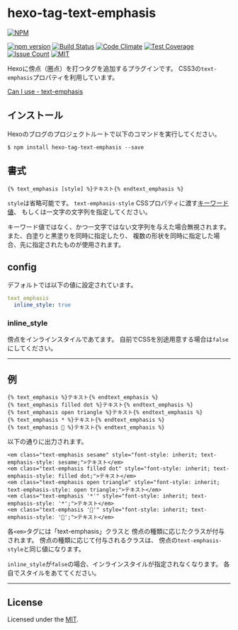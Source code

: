 # hexo-tag-text-emphasis

[![NPM](https://nodei.co/npm/hexo-tag-text-emphasis.png)](https://nodei.co/npm/hexo-tag-text-emphasis/)

[![npm version](https://badge.fury.io/js/hexo-tag-text-emphasis.svg)](https://badge.fury.io/js/hexo-tag-text-emphasis)
[![Build Status](https://travis-ci.org/satorf/hexo-tag-text-emphasis.svg?branch=master)](https://travis-ci.org/satorf/hexo-tag-text-emphasis)
[![Code Climate](https://codeclimate.com/github/satorf/hexo-tag-text-emphasis/badges/gpa.svg)](https://codeclimate.com/github/satorf/hexo-tag-text-emphasis)
[![Test Coverage](https://codeclimate.com/github/satorf/hexo-tag-text-emphasis/badges/coverage.svg)](https://codeclimate.com/github/satorf/hexo-tag-text-emphasis/coverage)
[![Issue Count](https://codeclimate.com/github/satorf/hexo-tag-text-emphasis/badges/issue_count.svg)](https://codeclimate.com/github/satorf/hexo-tag-text-emphasis)
[![MIT](https://img.shields.io/badge/license-MIT-blue.svg)](https://github.com/satorf/hexo-tag-text-emphasis/blob/master/LICENSE)

Hexoに傍点（圏点）を打つタグを追加するプラグインです。
CSS3の`text-emphasis`プロパティを利用しています。

[Can I use - text-emphasis](http://caniuse.com/#feat=text-emphasis)

## インストール

Hexoのブログのプロジェクトルートで以下のコマンドを実行してください。

```
$ npm install hexo-tag-text-emphasis --save
```

## 書式

```
{% text_emphasis [style] %}テキスト{% endtext_emphasis %}
```

`style`は省略可能です。
`text-emphasis-style` CSSプロパティに渡す[キーワード値](https://developer.mozilla.org/ja/docs/Web/CSS/text-emphasis-style)、
もしくは一文字の文字列を指定してください。

キーワード値ではなく、かつ一文字ではない文字列を与えた場合無視されます。
また、白塗りと黒塗りを同時に指定したり、
複数の形状を同時に指定した場合、先に指定されたものが使用されます。

## config

デフォルトでは以下の値に設定されています。

```yaml
text_emphasis
  inline_style: true
```

### inline_style

傍点をインラインスタイルであてます。
自前でCSSを別途用意する場合は`false`にしてください。

---

## 例

```
{% text_emphasis %}テキスト{% endtext_emphasis %}
{% text_emphasis filled dot %}テキスト{% endtext_emphasis %}
{% text_emphasis open triangle %}テキスト{% endtext_emphasis %}
{% text_emphasis * %}テキスト{% endtext_emphasis %}
{% text_emphasis 🙂 %}テキスト{% endtext_emphasis %}
```

以下の通りに出力されます。

```
<em class="text-emphasis sesame" style="font-style: inherit; text-emphasis-style: sesame;">テキスト</em>
<em class="text-emphasis filled dot" style="font-style: inherit; text-emphasis-style: filled dot;">テキスト</em>
<em class="text-emphasis open triangle" style="font-style: inherit; text-emphasis-style: open triangle;">テキスト</em>
<em class="text-emphasis '*'" style="font-style: inherit; text-emphasis-style: '*';">テキスト</em>
<em class="text-emphasis '🙂'" style="font-style: inherit; text-emphasis-style: '🙂';">テキスト</em>
```

各`<em>`タグには「text-emphasis」クラスと
傍点の種類に応じたクラスが付与されます。
傍点の種類に応じて付与されるクラスは、
傍点の`text-emphasis-style`と同じ値になります。

`inline_style`が`false`の場合、インラインスタイルが指定されなくなります。
各自でスタイルをあててください。

---

## License

Licensed under the [MIT](LICENSE).
